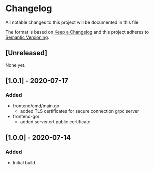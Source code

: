 # Changelog
All notable changes to this project will be documented in this file.

The format is based on [Keep a Changelog](http://keepachangelog.com/en/1.0.0/)
and this project adheres to [Semantic Versioning](http://semver.org/spec/v2.0.0.html).

## [Unreleased]
None yet.

## [1.0.1] - 2020-07-17
### Added
- frontend/cmd/main.go
  - added TLS certificates for secure connection grpc server
- frontend-go/
  - added server.crt public certificate

## [1.0.0] - 2020-07-14
### Added
- Initial build